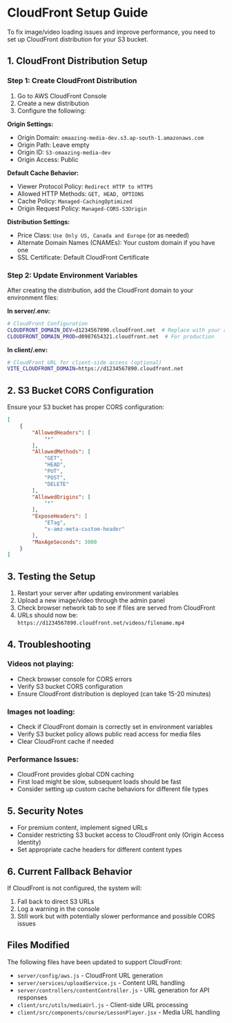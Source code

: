 # CloudFront Setup Guide

To fix image/video loading issues and improve performance, you need to set up CloudFront distribution for your S3 bucket.

## 1. CloudFront Distribution Setup

### Step 1: Create CloudFront Distribution
1. Go to AWS CloudFront Console
2. Create a new distribution
3. Configure the following:

**Origin Settings:**
- Origin Domain: `omaazing-media-dev.s3.ap-south-1.amazonaws.com`
- Origin Path: Leave empty
- Origin ID: `S3-omaazing-media-dev`
- Origin Access: Public

**Default Cache Behavior:**
- Viewer Protocol Policy: `Redirect HTTP to HTTPS`
- Allowed HTTP Methods: `GET, HEAD, OPTIONS`
- Cache Policy: `Managed-CachingOptimized`
- Origin Request Policy: `Managed-CORS-S3Origin`

**Distribution Settings:**
- Price Class: `Use Only US, Canada and Europe` (or as needed)
- Alternate Domain Names (CNAMEs): Your custom domain if you have one
- SSL Certificate: Default CloudFront Certificate

### Step 2: Update Environment Variables

After creating the distribution, add the CloudFront domain to your environment files:

**In server/.env:**
```bash
# CloudFront Configuration
CLOUDFRONT_DOMAIN_DEV=d1234567890.cloudfront.net  # Replace with your actual CloudFront domain
CLOUDFRONT_DOMAIN_PROD=d0987654321.cloudfront.net  # For production
```

**In client/.env:**
```bash
# CloudFront URL for client-side access (optional)
VITE_CLOUDFRONT_DOMAIN=https://d1234567890.cloudfront.net
```

## 2. S3 Bucket CORS Configuration

Ensure your S3 bucket has proper CORS configuration:

```json
[
    {
        "AllowedHeaders": [
            "*"
        ],
        "AllowedMethods": [
            "GET",
            "HEAD",
            "PUT",
            "POST",
            "DELETE"
        ],
        "AllowedOrigins": [
            "*"
        ],
        "ExposeHeaders": [
            "ETag",
            "x-amz-meta-custom-header"
        ],
        "MaxAgeSeconds": 3000
    }
]
```

## 3. Testing the Setup

1. Restart your server after updating environment variables
2. Upload a new image/video through the admin panel
3. Check browser network tab to see if files are served from CloudFront
4. URLs should now be: `https://d1234567890.cloudfront.net/videos/filename.mp4`

## 4. Troubleshooting

### Videos not playing:
- Check browser console for CORS errors
- Verify S3 bucket CORS configuration
- Ensure CloudFront distribution is deployed (can take 15-20 minutes)

### Images not loading:
- Check if CloudFront domain is correctly set in environment variables
- Verify S3 bucket policy allows public read access for media files
- Clear CloudFront cache if needed

### Performance Issues:
- CloudFront provides global CDN caching
- First load might be slow, subsequent loads should be fast
- Consider setting up custom cache behaviors for different file types

## 5. Security Notes

- For premium content, implement signed URLs
- Consider restricting S3 bucket access to CloudFront only (Origin Access Identity)
- Set appropriate cache headers for different content types

## 6. Current Fallback Behavior

If CloudFront is not configured, the system will:
1. Fall back to direct S3 URLs
2. Log a warning in the console
3. Still work but with potentially slower performance and possible CORS issues

## Files Modified

The following files have been updated to support CloudFront:
- `server/config/aws.js` - CloudFront URL generation
- `server/services/uploadService.js` - Content URL handling
- `server/controllers/contentController.js` - URL generation for API responses
- `client/src/utils/mediaUrl.js` - Client-side URL processing
- `client/src/components/course/LessonPlayer.jsx` - Media URL handling